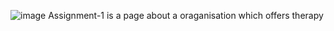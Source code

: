 ![image](https://github.com/user-attachments/assets/78e8d1ac-f332-4b0e-af42-109757966516)
Assignment-1 is a page about a oraganisation which offers therapy
